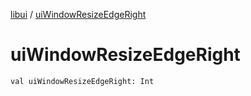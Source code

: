 [libui](index.md) / [uiWindowResizeEdgeRight](./ui-window-resize-edge-right.md)

# uiWindowResizeEdgeRight

`val uiWindowResizeEdgeRight: Int`